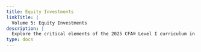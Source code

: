 ```yaml
---
title: Equity Investments
linkTitle: |
  Volume 5: Equity Investments
description: |
  Explore the critical elements of the 2025 CFA® Level I curriculum in Volume 5: Equity Investments. This indispensable resource equips you with a thorough grounding in equity markets, fundamental and technical analysis, and valuation techniques. Gain insights into diverse equity securities, indices, and global market structures, and learn how macroeconomic trends, behavioral finance, and ESG considerations influence portfolio performance. Delve into cutting-edge topics such as AI-driven equity research, big data applications, and digital disruptors shaping the future of equity investing. Whether you’re a dedicated CFA® candidate or a finance professional seeking to enhance your skill set, Volume 5 clarifies complex concepts, bridges theoretical knowledge with real-world applications, and positions you for success on the CFA® Level I exam. Build a competitive advantage by mastering the analytical tools and investment strategies essential for today’s rapidly evolving equity landscape.
type: docs
---
```

